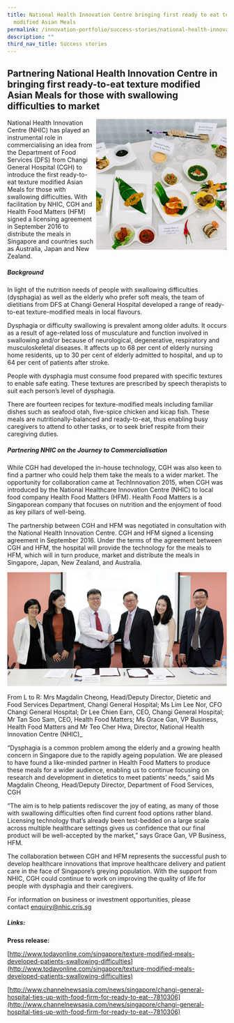 ```yaml
---
title: National Health Innovation Centre bringing first ready to eat texture
  modified Asian Meals
permalink: /innovation-portfolio/success-stories/national-health-innovation-centre-bringing-ready-to-eat-meals/
description: ""
third_nav_title: Success stories
---
```

Partnering National Health Innovation Centre in bringing first ready-to-eat texture modified Asian Meals for those with swallowing difficulties to market
---------------------------------------------------------------------------------------------------------------------------------------------------------
<img align="right" style="width:300px" src="/images/Innovation%20Portfolio/Success%20Stories/Ready%20To%20Eat%20Asian%20Meals/success_texturemodifiedmeals.jpg">

National Health Innovation Centre (NHIC) has played an instrumental role in commercialising an idea from the Department of Food Services (DFS) from Changi General Hospital (CGH) to introduce the first ready-to-eat texture modified Asian Meals for those with swallowing difficulties. With facilitation by NHIC, CGH and Health Food Matters (HFM) signed a licensing agreement in September 2016 to distribute the meals in Singapore and countries such as Australia, Japan and New Zealand.

##### Background

In light of the nutrition needs of people with swallowing difficulties (dysphagia) as well as the elderly who prefer soft meals, the team of dietitians from DFS at Changi General Hospital developed a range of ready-to-eat texture-modified meals in local flavours.

Dysphagia or difficulty swallowing is prevalent among older adults. It occurs as a result of age-related loss of musculature and function involved in swallowing and/or because of neurological, degenerative, respiratory and musculoskeletal diseases. It affects up to 68 per cent of elderly nursing home residents, up to 30 per cent of elderly admitted to hospital, and up to 64 per cent of patients after stroke.

People with dysphagia must consume food prepared with specific textures to enable safe eating. These textures are prescribed by speech therapists to suit each person’s level of dysphagia.

There are fourteen recipes for texture-modified meals including familiar dishes such as seafood otah, five-spice chicken and kicap fish. These meals are nutritionally-balanced and ready-to-eat, thus enabling busy caregivers to attend to other tasks, or to seek brief respite from their caregiving duties.

##### Partnering NHIC on the Journey to Commercialisation

While CGH had developed the in-house technology, CGH was also keen to find a partner who could help them take the meals to a wider market. The opportunity for collaboration came at TechInnovation 2015, when CGH was introduced by the National Healthcare Innovation Centre (NHIC) to local food company Health Food Matters (HFM). Health Food Matters is a Singaporean company that focuses on nutrition and the enjoyment of food as key pillars of well-being.

The partnership between CGH and HFM was negotiated in consultation with the National Health Innovation Centre. CGH and HFM signed a licensing agreement in September 2016. Under the terms of the agreement between CGH and HFM, the hospital will provide the technology for the meals to HFM, which will in turn produce, market and distribute the meals in Singapore, Japan, New Zealand, and Australia.

<img src="/images/Innovation%20Portfolio/Success%20Stories/Ready%20To%20Eat%20Asian%20Meals/success_texturedmodifiedmeals1.jpg">

From L to R: Mrs Magdalin Cheong, Head/Deputy Director, Dietetic and Food Services Department, Changi General Hospital; Ms Lim Lee Nor, CFO Changi General Hospital; Dr Lee Chien Earn, CEO, Changi General Hospital; Mr Tan Soo Sam, CEO, Health Food Matters; Ms Grace Gan, VP Business, Health Food Matters and Mr Teo Cher Hwa, Director, National Health Innovation Centre (NHIC)_

“Dysphagia is a common problem among the elderly and a growing health concern in Singapore due to the rapidly ageing population. We are pleased to have found a like-minded partner in Health Food Matters to produce these meals for a wider audience, enabling us to continue focusing on research and development in dietetics to meet patients’ needs,” said Ms Magdalin Cheong, Head/Deputy Director, Department of Food Services, CGH

“The aim is to help patients rediscover the joy of eating, as many of those with swallowing difficulties often find current food options rather bland. Licensing technology that’s already been test-bedded on a large scale across multiple healthcare settings gives us confidence that our final product will be well-accepted by the market,” says Grace Gan, VP Business, HFM.

The collaboration between CGH and HFM represents the successful push to develop healthcare innovations that improve healthcare delivery and patient care in the face of Singapore’s greying population. With the support from NHIC, CGH could continue to work on improving the quality of life for people with dysphagia and their caregivers.

For information on business or investment opportunities, please contact&nbsp;[enquiry@nhic.cris.sg](mailto:enquiry@nhic.cris.sg)

##### Links:

**Press release:**

[http://www.todayonline.com/singapore/texture-modified-meals-developed-patients-swallowing-difficulties](http://www.todayonline.com/singapore/texture-modified-meals-developed-patients-swallowing-difficulties)

[http://www.channelnewsasia.com/news/singapore/changi-general-hospital-ties-up-with-food-firm-for-ready-to-eat--7810306](http://www.channelnewsasia.com/news/singapore/changi-general-hospital-ties-up-with-food-firm-for-ready-to-eat--7810306)